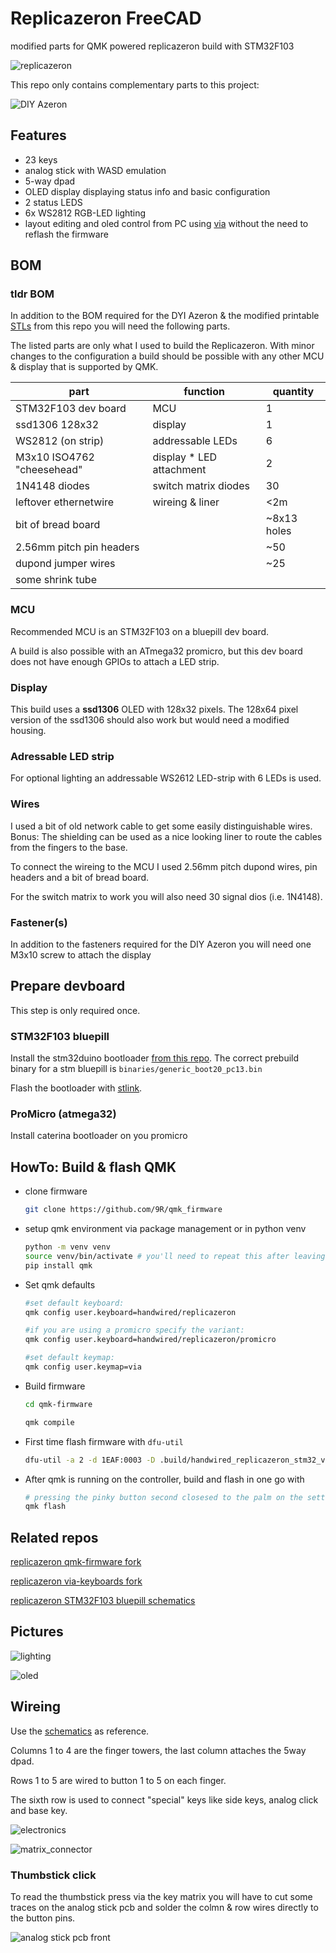 # Replicazeron FreeCAD

modified parts for QMK powered replicazeron build with STM32F103

![replicazeron](images/replicazeron.JPG "replicazeron")

This repo only contains complementary parts to this project:

![DIY Azeron](https://sites.google.com/view/alvaro-rosati/azeron-keypad-diy-tutorial)

## Features

 * 23 keys
 * analog stick with WASD emulation
 * 5-way dpad
 * OLED display displaying status info and basic configuration
 * 2 status LEDS
 * 6x WS2812 RGB-LED lighting
 * layout editing and oled control from PC using [via](https://www.caniusevia.com/) without the need to reflash the firmware

## BOM

### tldr BOM

In addition to the BOM required for the DYI Azeron & the modified printable [STLs](https://github.com/9R/replicazeron/tree/main/STLs) from this repo you will need the following parts.

The listed parts are only what I used to build the Replicazeron. With minor changes to the configuration a build should be possible with any other MCU & display that is supported by QMK.

|part                        | function                     | quantity    |
|----------------------------|------------------------------|-------------|
| STM32F103 dev board        | MCU                          |           1 |
| ssd1306 128x32             | display                      |           1 |
| WS2812 (on strip)          | addressable LEDs             |           6 |
| M3x10 ISO4762 "cheesehead" | display * LED attachment     |           2 |
| 1N4148 diodes              | switch matrix diodes         |          30 |
| leftover ethernetwire      | wireing & liner              |         <2m |
| bit of bread board         |                              | ~8x13 holes |
| 2.56mm pitch pin headers   |                              |         ~50 |
| dupond jumper wires        |                              |         ~25 |
| some shrink tube           |                              |             |

### MCU
Recommended MCU is an STM32F103 on a bluepill dev board.

A build is also possible with an ATmega32 promicro, but this dev board does not have enough GPIOs to attach a LED strip.

### Display
This build uses a **ssd1306** OLED with 128x32 pixels. The 128x64 pixel version of the ssd1306 should also work but would need a modified housing.

### Adressable LED strip
For optional lighting an addressable WS2612 LED-strip with 6 LEDs is used.

### Wires
I used a bit of old network cable to get some easily distinguishable wires. Bonus: The shielding can be used as a nice looking liner to route the cables from the fingers to the base.

To connect the wireing to the MCU I used 2.56mm pitch dupond wires, pin headers and a bit of bread board.

For the switch matrix to work you will also need 30 signal dios (i.e. 1N4148).

### Fastener(s)
In addition to the fasteners required for the DIY Azeron you will need one M3x10 screw to attach the display

## Prepare devboard

This step is only required once.

### STM32F103 bluepill

Install the stm32duino bootloader [from this repo](https://github.com/rogerclarkmelbourne/STM32duino-bootloader). The correct prebuild binary for a stm bluepill is `binaries/generic_boot20_pc13.bin`

Flash the bootloader with [stlink](https://github.com/stlink-org/stlink).

### ProMicro (atmega32)

Install caterina bootloader on you promicro

## HowTo: Build & flash QMK

 - clone firmware
   ```bash
   git clone https://github.com/9R/qmk_firmware
   ```

 - setup qmk environment via package management or in python venv
   ```bash
   python -m venv venv
   source venv/bin/activate # you'll need to repeat this after leaving the venv. the other steps only need to be executed once
   pip install qmk
   ```

 - Set qmk defaults
   ```bash
   #set default keyboard:
   qmk config user.keyboard=handwired/replicazeron

   #if you are using a promicro specify the variant:
   qmk config user.keyboard=handwired/replicazeron/promicro

   #set default keymap:
   qmk config user.keymap=via
   ```

 - Build firmware
   ```bash
   cd qmk-firmware

   qmk compile
   ```

 - First time flash firmware with ```dfu-util```
   ```bash
   dfu-util -a 2 -d 1EAF:0003 -D .build/handwired_replicazeron_stm32_via.bin
   ```

 - After qmk is running on the controller, build and flash in one go with
   ```bash
   # pressing the pinky button second closesed to the palm on the settings layer in default mapping will activate reboot to lash mode
   qmk flash
   ```
 
## Related repos

[replicazeron qmk-firmware fork](https://github.com/9R/qmk_firmware)

[replicazeron via-keyboards fork](https://github.com/9R/keyboards)

[replicazeron STM32F103 bluepill schematics](https://github.com/9R/replicazeron_schematics)

## Pictures


![lighting](images/replicazeron_lighting.JPG "lighting")

![oled](images/replicazeron_oled.JPG "oled")

## Wireing

Use the [schematics](https://raw.githubusercontent.com/9R/replicazeron_schematics/main/replicazeron_sch.pdf) as reference.

Columns 1 to 4 are the finger towers, the last column attaches the 5way dpad.

Rows 1 to 5 are wired to button 1 to 5 on each finger.

The sixth row is used to connect "special" keys like side keys, analog click and base key.

![electronics](images/replicazeron_electronics.JPG "electronics")

![matrix_connector](images/replicazeron_matrix_connector.JPG "matrix_connector")

### Thumbstick click
To read the thumbstick press via the key matrix you will have to cut some traces on the analog stick pcb and solder the colmn & row wires directly to the button pins.


![analog stick pcb front](images/thumbstick_pcb_cuts.JPG "thumbstick pcb")
